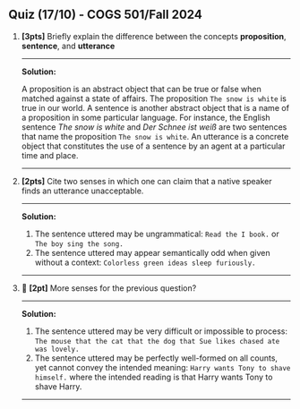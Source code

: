Quiz  (17/10) - COGS 501/Fall 2024
------------------------------------
1. **[3pts]**
    Briefly explain the difference between the concepts **proposition**,
    **sentence**, and **utterance**

   -----------
    **Solution:**

    A proposition is an abstract object that can be true or false when matched
    against a state of affairs. The proposition `The snow is white` is true in our world. A sentence is another abstract object that is a name of a proposition in some particular language. For instance, the English sentence _The snow is white_ and _Der Schnee ist weiß_ are two sentences that name the proposition `The snow is white`. An utterance is a concrete object that constitutes the use of a sentence by an agent at a particular time and place. 

    -----------
1. **[2pts]**
    Cite two senses in which one can claim that a native speaker finds an utterance
    unacceptable.

    -----------
    **Solution:**

    1. The sentence uttered may be ungrammatical:
        `Read the I book.` or `The boy sing the song.`
    1. The sentence uttered may appear semantically odd when given without a
       context:
       `Colorless green ideas sleep furiously.`
    -----------
1. 🤑 **[2pt]**
    More senses for the previous question?

   -----------
    **Solution:**

    1. The sentence uttered may be very difficult or impossible to process: 
        `The mouse that the cat that the dog that Sue likes chased ate was lovely.`
    1. The sentence uttered may be perfectly well-formed on all counts, yet
       cannot convey the intended meaning:
       `Harry wants Tony to shave himself.` where the intended reading is that
       Harry wants Tony to shave Harry.
    -----------
